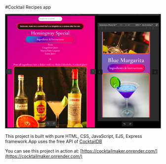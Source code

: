 #Cocktail Recipes app

![Cocktail Recipes built with HTML, CSS and javaScript](./public/images/cocktail-final.png)

This project is built with pure HTML, CSS, JavaScript, EJS, Express framework.App uses the free API of [CocktailDB](https://www.thecocktaildb.com/api.php)

You can see this project in action at: [https://cocktailmaker.onrender.com/](https://cocktailmaker.onrender.com/)
